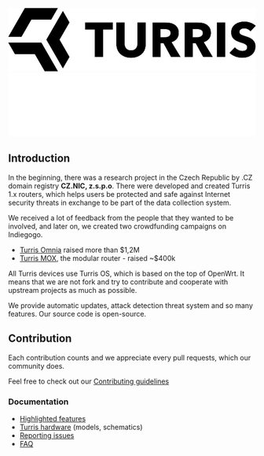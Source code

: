 ![Turris Logo Dark](https://github.com/turris-cz/.github/blob/main/images/Turris-dark.svg#gh-light-mode-only)
![Turris Logo Light](https://github.com/turris-cz/.github/blob/main/images/Turris-light.svg#gh-dark-mode-only)

## Introduction

In the beginning, there was a research project in the Czech Republic by .CZ
domain registry **CZ.NIC, z.s.p.o**. There were developed and created Turris 1.x
routers, which helps users be protected and safe against Internet security
threats in exchange to be part of the data collection system.

We received a lot of feedback from the people that they wanted to be involved,
and later on, we created two crowdfunding campaigns on Indiegogo.

-   [Turris
    Omnia](https://www.indiegogo.com/projects/turris-omnia-hi-performance-open-source-router#/)
    raised more than $1,2M
-   [Turris
    MOX](https://www.indiegogo.com/projects/turris-mox-modular-open-source-router#/),
    the modular router - raised ~$400k

All Turris devices use Turris OS, which is based on the top of OpenWrt. It means
that we are not fork and try to contribute and cooperate with upstream projects
as much as possible.

We provide automatic updates, attack detection threat system and so many
features. Our source code is open-source.

## Contribution

Each contribution counts and we appreciate every pull requests, which our
community does.

Feel free to check out our [Contributing
guidelines](https://docs.turris.cz/geek/contributing/overview/)

### Documentation

-   [Highlighted features](https://docs.turris.cz/basics/highlights/)
-   [Turris hardware](https://docs.turris.cz/basics/models/) (models,
    schematics)
-   [Reporting issues](https://docs.turris.cz/geek/contributing/issues/)
-   [FAQ](https://docs.turris.cz/basics/faq/)

